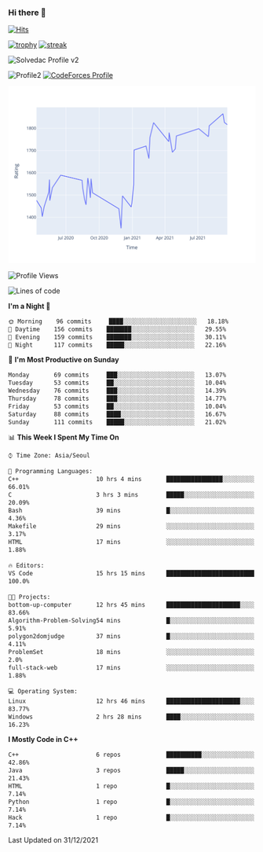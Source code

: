 ### Hi there 👋

<!--
**ingyu1008/ingyu1008** is a ✨ _special_ ✨ repository because its `README.md` (this file) appears on your GitHub profile.

Here are some ideas to get you started:

- 🔭 I’m currently working on ...
- 🌱 I’m currently learning ...
- 👯 I’m looking to collaborate on ...
- 🤔 I’m looking for help with ...
- 💬 Ask me about ...
- 📫 How to reach me: ...
- 😄 Pronouns: ...
- ⚡ Fun fact: ...
[![Github Profile](https://github-readme-stats.vercel.app/api?username=ingyu1008&count_private=true&hide=contribs,prs&show_icons=true&theme=vue-dark)](https://github.com/ingyu1008)  
-->
[![Hits](https://hits.seeyoufarm.com/api/count/incr/badge.svg?url=https%3A%2F%2Fgithub.com%2Fingyu1008)](https://github.com/ingyu1008)

[![trophy](https://github-profile-trophy.vercel.app/?username=ingyu1008&row=2&column=3&theme=flat)](https://github.com/ryo-ma/github-profile-trophy)
[![streak](https://github-readme-streak-stats.herokuapp.com/?user=ingyu1008)](https://github.com/ingyu1008)

<!-- ![Solvedac Profile](http://mazassumnida.wtf/api/v2/generate_badge?boj=ingyu1008) -->
![Solvedac Profile v2](https://github-readme-solvedac.hyp3rflow.vercel.app/api/?handle=ingyu1008)

![Profile2](https://github-readme-stats.vercel.app/api?username=ingyu1008&show_icons=true&hide_border=true&count_private=true)
[![CodeForces Profile](http://cf.leed.at?id=MatWhyTle)](https://codeforces.com/profile/MatWhyTle)

![Codeforces Graph](https://github.com/ingyu1008/Algorithm-Problem-Solving/blob/master/cfStats.svg)

<!--START_SECTION:waka-->
![Profile Views](http://img.shields.io/badge/Profile%20Views-7-blue)

![Lines of code](https://img.shields.io/badge/From%20Hello%20World%20I%27ve%20Written-200%20Thousand%20lines%20of%20code-blue)

**I'm a Night 🦉** 

```text
🌞 Morning    96 commits     ████░░░░░░░░░░░░░░░░░░░░░   18.18% 
🌆 Daytime    156 commits    ███████░░░░░░░░░░░░░░░░░░   29.55% 
🌃 Evening    159 commits    ███████░░░░░░░░░░░░░░░░░░   30.11% 
🌙 Night      117 commits    █████░░░░░░░░░░░░░░░░░░░░   22.16%

```
📅 **I'm Most Productive on Sunday** 

```text
Monday       69 commits     ███░░░░░░░░░░░░░░░░░░░░░░   13.07% 
Tuesday      53 commits     ██░░░░░░░░░░░░░░░░░░░░░░░   10.04% 
Wednesday    76 commits     ███░░░░░░░░░░░░░░░░░░░░░░   14.39% 
Thursday     78 commits     ███░░░░░░░░░░░░░░░░░░░░░░   14.77% 
Friday       53 commits     ██░░░░░░░░░░░░░░░░░░░░░░░   10.04% 
Saturday     88 commits     ████░░░░░░░░░░░░░░░░░░░░░   16.67% 
Sunday       111 commits    █████░░░░░░░░░░░░░░░░░░░░   21.02%

```


📊 **This Week I Spent My Time On** 

```text
⌚︎ Time Zone: Asia/Seoul

💬 Programming Languages: 
C++                      10 hrs 4 mins       ████████████████░░░░░░░░░   66.01% 
C                        3 hrs 3 mins        █████░░░░░░░░░░░░░░░░░░░░   20.09% 
Bash                     39 mins             █░░░░░░░░░░░░░░░░░░░░░░░░   4.36% 
Makefile                 29 mins             ░░░░░░░░░░░░░░░░░░░░░░░░░   3.17% 
HTML                     17 mins             ░░░░░░░░░░░░░░░░░░░░░░░░░   1.88%

🔥 Editors: 
VS Code                  15 hrs 15 mins      █████████████████████████   100.0%

🐱‍💻 Projects: 
bottom-up-computer       12 hrs 45 mins      █████████████████████░░░░   83.66% 
Algorithm-Problem-Solving54 mins             █░░░░░░░░░░░░░░░░░░░░░░░░   5.91% 
polygon2domjudge         37 mins             █░░░░░░░░░░░░░░░░░░░░░░░░   4.11% 
ProblemSet               18 mins             ░░░░░░░░░░░░░░░░░░░░░░░░░   2.0% 
full-stack-web           17 mins             ░░░░░░░░░░░░░░░░░░░░░░░░░   1.88%

💻 Operating System: 
Linux                    12 hrs 46 mins      █████████████████████░░░░   83.77% 
Windows                  2 hrs 28 mins       ████░░░░░░░░░░░░░░░░░░░░░   16.23%

```

**I Mostly Code in C++** 

```text
C++                      6 repos             ██████████░░░░░░░░░░░░░░░   42.86% 
Java                     3 repos             █████░░░░░░░░░░░░░░░░░░░░   21.43% 
HTML                     1 repo              █░░░░░░░░░░░░░░░░░░░░░░░░   7.14% 
Python                   1 repo              █░░░░░░░░░░░░░░░░░░░░░░░░   7.14% 
Hack                     1 repo              █░░░░░░░░░░░░░░░░░░░░░░░░   7.14%

```



 Last Updated on 31/12/2021
<!--END_SECTION:waka-->

